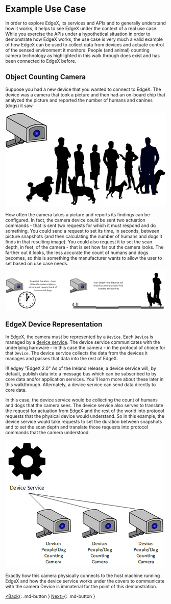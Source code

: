 # Example Use Case

In order to explore EdgeX, its services and APIs and to generally understand how it works, it helps to see EdgeX under the context of a real use case.  While you exercise the APIs under a hypothetical situation in order to demonstrate how EdgeX works, the use case is very much a valid example of how EdgeX can be used to collect data from devices and actuate control of the sensed environment it monitors.  People (and animal) counting camera technology as highlighted in this walk through does exist and has been connected to EdgeX before.

## Object Counting Camera

Suppose you had a new device that you wanted to connect to EdgeX. The
device was a camera that took a picture and then had an on-board chip
that analyzed the picture and reported the number of humans and canines
(dogs) it saw.

![image](EdgeX_WalkthroughHumansCanine.png)

How often the camera takes a picture and reports its findings can be
configured. In fact, the camera device could be sent two actuation
commands - that is sent two requests for which it must respond and do
something. You could send a request to set its time, in seconds, between
picture snapshots (and then calculating the number of humans and dogs it
finds in that resulting image). You could also request it to set the
scan depth, in feet, of the camera - that is set how far out the camera
looks. The farther out it looks, the less accurate the count of humans
and dogs becomes, so this is something the manufacturer wants to allow
the user to set based on use case needs.

![image](EdgeX_WalkthroughSnapshotDepth.png)

## EdgeX Device Representation

In EdgeX, the camera must be represented by a `Device`. Each `Device` is
managed by a [device service](../microservices/device/Ch-DeviceServices.md). The device service
communicates with the underlying hardware - in this case the camera - in
the protocol of choice for that `Device`. The device service collects the
data from the devices it manages and passes that data into the rest of EdgeX.

!!! edgey "EdgeX 2.0"
    As of the Ireland release, a device service will, by default, publish data into a message bus which can be subscribed to by core data and/or application services.  You'll learn more about these later in this walkthrough.  Alternately, a device service can send data directly to core data.

In this case, the device service would be collecting the
count of humans and dogs that the camera sees. The device service also
serves to translate the request for actuation from EdgeX and the rest of
the world into protocol requests that the physical device would
understand. So in this example, the device service would take requests
to set the duration between snapshots and to set the scan depth and
translate those requests into protocol commands that the camera
understood.

![image](EdgeX_WalkthroughCameraCommands.png)

Exactly how this camera physically connects to the host machine running
EdgeX and how the device service works under the covers to communicate
with the camera Device is immaterial for the point of this
demonstration.

[<Back](Ch-WalkthroughSetup.md){: .md-button } [Next>](Ch-WalkthroughDeviceProfile.md){: .md-button }

